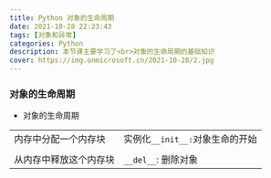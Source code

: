 ```yaml
---
title: Python 对象的生命周期
date: 2021-10-28 22:23:43
tags: [对象和异常]
categories: Python
description: 本节课主要学习了<br>对象的生命周期的基础知识
cover: https://img.onmicrosoft.cn/2021-10-28/2.jpg
---
```


### 对象的生命周期

- 对象的生命周期

|                        |                                 |
| ---------------------- | ------------------------------- |
| 内存中分配一个内存块   | 实例化`__init__:`对象生命的开始 |
|                        |                                 |
| 从内存中释放这个内存块 | `__del__`: 删除对象             |

